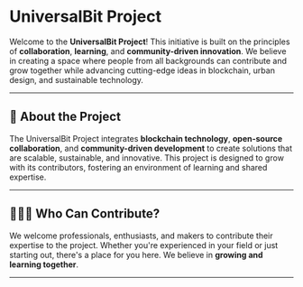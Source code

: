 # UniversalBit Project

Welcome to the **UniversalBit Project**! This initiative is built on the principles of **collaboration**, **learning**, and **community-driven innovation**. We believe in creating a space where people from all backgrounds can contribute and grow together while advancing cutting-edge ideas in blockchain, urban design, and sustainable technology.

---

## 🌟 **About the Project**

The UniversalBit Project integrates **blockchain technology**, **open-source collaboration**, and **community-driven development** to create solutions that are scalable, sustainable, and innovative. This project is designed to grow with its contributors, fostering an environment of learning and shared expertise.

---

## 🧑‍🤝‍🧑 **Who Can Contribute?**

We welcome professionals, enthusiasts, and makers to contribute their expertise to the project. Whether you're experienced in your field or just starting out, there's a place for you here. We believe in **growing and learning together**.

---



